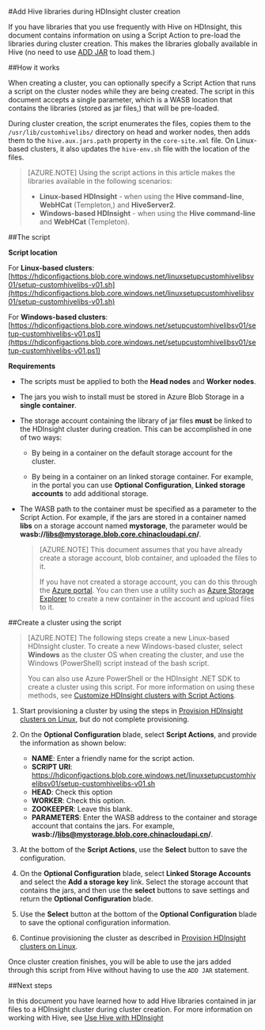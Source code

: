 <properties
pageTitle="Add Hive libraries during HDInsight cluster creation | Azure"
description="Learn how to add Hive libraries (jar files,) to an HDInsight cluster during cluster creation."
services="hdinsight"
documentationCenter=""
authors="Blackmist"
manager="paulettm"
editor="cgronlun"/>

<tags
	ms.service="hdinsight"
	ms.date="07/05/2016"
	wacn.date=""/>

#Add Hive libraries during HDInsight cluster creation

If you have libraries that you use frequently with Hive on HDInsight, this document contains information on using a Script Action to pre-load the libraries during cluster creation. This makes the libraries globally available in Hive (no need to use [ADD JAR](https://cwiki.apache.org/confluence/display/Hive/LanguageManual+Cli) to load them.)

##How it works

When creating a cluster, you can optionally specify a Script Action that runs a script on the cluster nodes while they are being created. The script in this document accepts a single parameter, which is a WASB location that contains the libraries (stored as jar files,) that will be pre-loaded.

During cluster creation, the script enumerates the files, copies them to the `/usr/lib/customhivelibs/` directory on head and worker nodes, then adds them to the `hive.aux.jars.path` property in the `core-site.xml` file. On Linux-based clusters, it also updates the `hive-env.sh` file with the location of the files.

> [AZURE.NOTE] Using the script actions in this article makes the libraries available in the following scenarios:
>
> * __Linux-based HDInsight__ - when using the __Hive command-line__, __WebHCat__ (Templeton,) and __HiveServer2__.
> * __Windows-based HDInsight__ - when using the __Hive command-line__ and __WebHCat__ (Templeton).

##The script

__Script location__

For __Linux-based clusters__: [https://hdiconfigactions.blob.core.windows.net/linuxsetupcustomhivelibsv01/setup-customhivelibs-v01.sh](https://hdiconfigactions.blob.core.windows.net/linuxsetupcustomhivelibsv01/setup-customhivelibs-v01.sh)

For __Windows-based clusters__: [https://hdiconfigactions.blob.core.windows.net/setupcustomhivelibsv01/setup-customhivelibs-v01.ps1](https://hdiconfigactions.blob.core.windows.net/setupcustomhivelibsv01/setup-customhivelibs-v01.ps1)

__Requirements__

* The scripts must be applied to both the __Head nodes__ and __Worker nodes__.

* The jars you wish to install must be stored in Azure Blob Storage in a __single container__. 

* The storage account containing the library of jar files __must__ be linked to the HDInsight cluster during creation. This can be accomplished in one of two ways:

    * By being in a container on the default storage account for the cluster.
    
    * By being in a container on an linked storage container. For example, in the portal you can use __Optional Configuration__, __Linked storage accounts__ to add additional storage.

* The WASB path to the container must be specified as a parameter to the Script Action. For example, if the jars are stored in a container named __libs__ on a storage account named __mystorage__, the parameter would be __wasb://libs@mystorage.blob.core.chinacloudapi.cn/__.

    > [AZURE.NOTE] This document assumes that you have already create a storage account, blob container, and uploaded the files to it. 
    >
    > If you have not created a storage account, you can do this through the [Azure portal](https://portal.azure.cn). You can then use a utility such as [Azure Storage Explorer](http://storageexplorer.com/) to create a new container in the account and upload files to it.

##Create a cluster using the script

> [AZURE.NOTE] The following steps create a new Linux-based HDInsight cluster. To create a new Windows-based cluster, select __Windows__ as the cluster OS when creating the cluster, and use the Windows (PowerShell) script instead of the bash script.
> 
> You can also use Azure PowerShell or the HDInsight .NET SDK to create a cluster using this script. For more information on using these methods, see [Customize HDInsight clusters with Script Actions](/documentation/articles/hdinsight-hadoop-customize-cluster-v1/).

1. Start provisioning a cluster by using the steps in [Provision HDInsight clusters on Linux](/documentation/articles/hdinsight-provision-clusters-v1/#portal), but do not complete provisioning.

2. On the **Optional Configuration** blade, select **Script Actions**, and provide the information as shown below:

    * __NAME__: Enter a friendly name for the script action.
    * __SCRIPT URI__: https://hdiconfigactions.blob.core.windows.net/linuxsetupcustomhivelibsv01/setup-customhivelibs-v01.sh
    * __HEAD__: Check this option
    * __WORKER__: Check this option.
    * __ZOOKEEPER__: Leave this blank.
    * __PARAMETERS__: Enter the WASB address to the container and storage account that contains the jars. For example, __wasb://libs@mystorage.blob.core.chinacloudapi.cn/__.

3. At the bottom of the **Script Actions**, use the **Select** button to save the configuration.

4. On the **Optional Configuration** blade, select __Linked Storage Accounts__ and select the __Add a storage key__ link. Select the storage account that contains the jars, and then use the __select__ buttons to save settings and return the __Optional Configuration__ blade.

5. Use the **Select** button at the bottom of the **Optional Configuration** blade to save the optional configuration information.

6. Continue provisioning the cluster as described in [Provision HDInsight clusters on Linux](/documentation/articles/hdinsight-provision-clusters-v1/#portal).

Once cluster creation finishes, you will be able to use the jars added through this script from Hive without having to use the `ADD JAR` statement.

##Next steps

In this document you have learned how to add Hive libraries contained in jar files to a HDInsight cluster during cluster creation. For more information on working with Hive, see [Use Hive with HDInsight](/documentation/articles/hdinsight-use-hive/)
